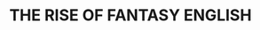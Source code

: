 ---
title: "THE RISE OF FANTASY ENGLISH"
price: "TBA"
desc: "Opis nije dostupan"
img_path: "/assets/img/EURO-0006.jpg"
brand: AMMO
available: true
cat: "books"
subcat: "SOLUTION BOOKS - MULTILINGUAL"
subsubcat: "SS"
---